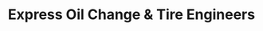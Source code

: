 ---
title: "Express Oil Change & Tire Engineers"
url: /memphis/express-oil-change-and-tire-engineers/
shop: tyres
---